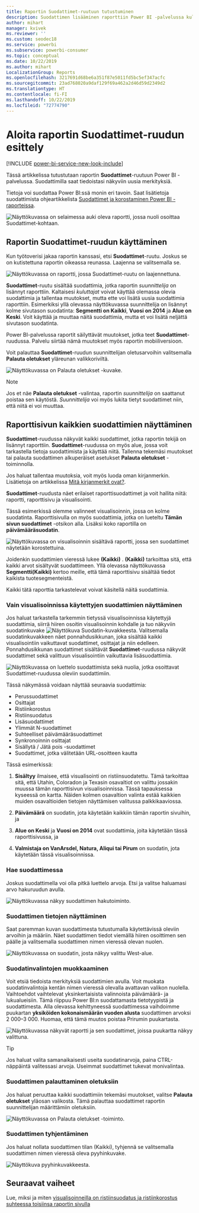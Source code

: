 ```yaml
---
title: Raportin Suodattimet-ruutuun tutustuminen
description: Suodattimen lisääminen raporttiin Power BI -palvelussa kuluttajille
author: mihart
manager: kvivek
ms.reviewer: ''
ms.custom: seodec18
ms.service: powerbi
ms.subservice: powerbi-consumer
ms.topic: conceptual
ms.date: 10/22/2019
ms.author: mihart
LocalizationGroup: Reports
ms.openlocfilehash: 3217691d68be6a351f87e5011fd5bc5ef347acfc
ms.sourcegitcommit: 23ad768020a9daf129f69a462a2d46d59d2349d2
ms.translationtype: HT
ms.contentlocale: fi-FI
ms.lasthandoff: 10/22/2019
ms.locfileid: "72774790"
---
```

# <a name="take-a-tour-of-the-report-filters-pane"></a>Aloita raportin Suodattimet-ruudun esittely

[!INCLUDE [power-bi-service-new-look-include](../includes/power-bi-service-new-look-include.md)]

Tässä artikkelissa tutustutaan raportin **Suodattimet**-ruutuun Power BI -palvelussa. Suodattimilla saat tiedoistasi näkyviin uusia merkityksiä.

Tietoja voi suodattaa Power BI:ssä monin eri tavoin. Saat lisätietoja suodattimista ohjeartikkelista [Suodattimet ja korostaminen Power BI -raporteissa](../power-bi-reports-filters-and-highlighting.md).

![Näyttökuvassa on selaimessa auki oleva raportti, jossa nuoli osoittaa Suodattimet-kohtaan.](media/end-user-report-filter/power-bi-report.png)

## <a name="working-with-the-report-filters-pane"></a>Raportin Suodattimet-ruudun käyttäminen

Kun työtoverisi jakaa raportin kanssasi, etsi **Suodattimet**-ruutu. Joskus se on kutistettuna raportin oikeassa reunassa. Laajenna se valitsemalla se.

![Näyttökuvassa on raportti, jossa Suodattimet-ruutu on laajennettuna.](media/end-user-report-filter/power-bi-expand-filter-pane.png)

**Suodattimet**-ruutu sisältää suodattimia, jotka raportin *suunnittelija* on lisännyt raporttiin. Kaltaisesi *kuluttajat* voivat käyttää olemassa olevia suodattimia ja tallentaa muutokset, mutta ette voi lisätä uusia suodattimia raporttiin. Esimerkiksi yllä olevassa näyttökuvassa suunnittelija on lisännyt kolme sivutason suodatinta: **Segmentti on Kaikki**, **Vuosi on 2014** ja **Alue on Keski**. Voit käyttää ja muuttaa näitä suodattimia, mutta et voi lisätä neljättä sivutason suodatinta.

Power BI-palvelussa raportit säilyttävät muutokset, jotka teet **Suodattimet**-ruudussa. Palvelu siirtää nämä muutokset myös raportin mobiiliversioon. 

Voit palauttaa **Suodattimet**-ruudun suunnittelijan oletusarvoihin valitsemalla **Palauta oletukset** yläreunan valikkoriviltä.

![Näyttökuvassa on Palauta oletukset -kuvake.](media/end-user-report-filter/power-bi-reset-icon.png) 

> [!NOTE]
> Jos et näe **Palauta oletukset** -valintaa, raportin *suunnittelija* on saattanut poistaa sen käytöstä. *Suunnittelija* voi myös lukita tietyt suodattimet niin, että niitä ei voi muuttaa.

## <a name="view-all-the-filters-for-a-report-page"></a>Raporttisivun kaikkien suodattimien näyttäminen

**Suodattimet**-ruudussa näkyvät kaikki suodattimet, jotka raportin tekijä on lisännyt raporttiin. **Suodattimet**-ruudussa on myös alue, jossa voit tarkastella tietoja suodattimista ja käyttää niitä. Tallenna tekemäsi muutokset tai palauta suodattimen alkuperäiset asetukset **Palauta oletukset** -toiminnolla.

Jos haluat tallentaa muutoksia, voit myös luoda oman kirjanmerkin. Lisätietoja on artikkelissa [Mitä kirjanmerkit ovat?](end-user-bookmarks.md).

**Suodattimet**-ruudusta näet erilaiset raporttisuodattimet ja voit hallita niitä: raportti, raporttisivu ja visualisointi.

Tässä esimerkissä olemme valinneet visualisoinnin, jossa on kolme suodatinta. Raporttisivulla on myös suodattimia, jotka on lueteltu **Tämän sivun suodattimet** -otsikon alla. Lisäksi koko raportilla on **päivämääräsuodatin**.

![Näyttökuvassa on visualisoinnin sisältävä raportti, jossa sen suodattimet näytetään korostettuina.](media/end-user-report-filter/power-bi-filters-pane.png)

Joidenkin suodattimien vieressä lukee **(Kaikki)** . **(Kaikki)** tarkoittaa sitä, että kaikki arvot sisältyvät suodattimeen. Yllä olevassa näyttökuvassa **Segmentti(Kaikki)** kertoo meille, että tämä raporttisivu sisältää tiedot kaikista tuotesegmenteistä. 

Kaikki tätä raporttia tarkastelevat voivat käsitellä näitä suodattimia.

### <a name="view-only-those-filters-applied-to-a-visual"></a>Vain visualisoinnissa käytettyjen suodattimien näyttäminen

Jos haluat tarkastella tarkemmin tietyssä visualisoinnissa käytettyjä suodattimia, siirrä hiiren osoitin visualisoinnin kohdalle ja tuo näkyviin suodatinkuvake ![Näyttökuva Suodatin-kuvakkeesta](media/end-user-report-filter/power-bi-filter-icon.png). Valitsemalla suodatinkuvakkeen näet ponnahdusikkunan, joka sisältää kaikki visualisointiin vaikuttavat suodattimet, osittajat ja niin edelleen. Ponnahdusikkunan suodattimet sisältävät **Suodattimet**-ruudussa näkyvät suodattimet sekä valittuun visualisointiin vaikuttavia lisäsuodattimia.

![Näyttökuvassa on luettelo suodattimista sekä nuolia, jotka osoittavat Suodattimet-ruudussa oleviin suodattimiin.](media/end-user-report-filter/power-bi-hover-filters.png)

Tässä näkymässä voidaan näyttää seuraavia suodattimia:

- Perussuodattimet
- Osittajat
- Ristiinkorostus
- Ristiinsuodatus
- Lisäsuodattimet
- Ylimmät N-suodattimet
- Suhteelliset päivämääräsuodattimet
- Synkronoinnin osittajat
- Sisällytä / Jätä pois -suodattimet
- Suodattimet, jotka välitetään URL-osoitteen kautta

Tässä esimerkissä:
1. **Sisältyy** ilmaisee, että visualisointi on ristiinsuodatettu. Tämä tarkoittaa sitä, että Utahin, Coloradon ja Texasin osavaltiot on valittu jossakin muussa tämän raporttisivun visualisoinnissa. Tässä tapauksessa kyseessä on kartta. Näiden kolmen osavaltion valinta estää kaikkien muiden osavaltioiden tietojen näyttämisen valitussa palkkikaaviossa.  

1. **Päivämäärä** on suodatin, jota käytetään kaikkiin tämän raportin sivuihin, ja

1. **Alue on Keski** ja **Vuosi on 2014** ovat suodattimia, joita käytetään tässä raporttisivussa, ja

4. **Valmistaja on VanArsdel, Natura, Aliqui tai Pirum** on suodatin, jota käytetään tässä visualisoinnissa.


### <a name="search-in-a-filter"></a>Hae suodattimessa

Joskus suodattimella voi olla pitkä luettelo arvoja. Etsi ja valitse haluamasi arvo hakuruudun avulla.

![Näyttökuvassa näkyy suodattimen hakutoiminto.](media/end-user-report-filter/power-bi-search.png)

### <a name="display-filter-details"></a>Suodattimen tietojen näyttäminen

Saat paremman kuvan suodattimesta tutustumalla käytettävissä oleviin arvoihin ja määriin.  Näet suodattimen tiedot viemällä hiiren osoittimen sen päälle ja valitsemalla suodattimen nimen vieressä olevan nuolen.
  
![Näyttökuvassa on suodatin, josta näkyy valittu West-alue.](media/end-user-report-filter/power-bi-filter-expand.png)

### <a name="change-filter-selections"></a>Suodatinvalintojen muokkaaminen

Voit etsiä tiedoista merkityksiä suodattimien avulla. Voit muokata suodatinvalintoja kentän nimen vieressä olevalla avattavan valikon nuolella.  Vaihtoehdot vaihtelevat yksinkertaisista valinnoista päivämäärä- ja lukualueisiin. Tämä riippuu Power BI:n suodattamasta tietotyypistä ja suodattimesta. Alla olevassa kehittyneessä suodattimessa vaihdoimme puukartan **yksiköiden kokonaismäärän vuoden alusta** suodattimen arvoksi 2 000–3 000. Huomaa, että tämä muutos poistaa Prirumin puukartasta.
  
![Näyttökuvassa näkyvät raportti ja sen suodattimet, joissa puukartta näkyy valittuna.](media/end-user-report-filter/power-bi-treemap-filters.png)

> [!TIP]
> Jos haluat valita samanaikaisesti useita suodatinarvoja, paina CTRL-näppäintä valitessasi arvoja. Useimmat suodattimet tukevat monivalintaa.

### <a name="reset-filter-to-default"></a>Suodattimen palauttaminen oletuksiin

Jos haluat peruuttaa kaikki suodattimiin tekemäsi muutokset, valitse **Palauta oletukset** yläosan valikosta.  Tämä palauttaa suodattimet raportin suunnittelijan määrittämiin oletuksiin.

![Näyttökuvassa on Palauta oletukset -toiminto.](media/end-user-report-filter/power-bi-reset-icon.png)

### <a name="clear-a-filter"></a>Suodattimen tyhjentäminen

Jos haluat nollata suodattimen tilan (Kaikki), tyhjennä se valitsemalla suodattimen nimen vieressä oleva pyyhinkuvake.

![Näyttökuva pyyhinkuvakkeesta.](media/end-user-report-filter/power-bi-eraser.png)
  
<!--  too much detail for consumers

## Types of filters: text field filters
### List mode
Ticking a checkbox either selects or deselects the value. The **All** checkbox can be used to toggle the state of all checkboxes on or off. The checkboxes represent all the available values for that field.  As you adjust the filter, the restatement updates to reflect your choices. 

![list mode filter](media/end-user-report-filter/power-bi-restatement-new.png)

Note how the restatement now says "is Mar, Apr or May".

### Advanced mode
Select **Advanced Filtering** to switch to advanced mode. Use the dropdown controls and text boxes to identify which fields to include. By choosing between **And** and **Or**, you can build complex filter expressions. Select the **Apply Filter** button when you've set the values you want.  

![advanced mode](media/end-user-report-filter/power-bi-advanced.png)

## Types of filters: numeric field filters
### List mode
If the values are finite, selecting the field name displays a list.  See **Text field filters** &gt; **List mode** above for help using checkboxes.   

### Advanced mode
If the values are infinite or represent a range, selecting the field name opens the advanced filter mode. Use the dropdown and text boxes to specify a range of values that you want to see. 

![advanced filter](media/end-user-report-filter/power-bi-dropdown-and-text.png)

By choosing between **And** and **Or**, you can build complex filter expressions. Select the **Apply Filter** button when you've set the values you want.

## Types of filters: date and time
### List mode
If the values are finite, selecting the field name displays a list.  See **Text field filters** &gt; **List mode** above for help using checkboxes.   

### Advanced mode
If the field values represent date or time, you can specify a start/end time when using Date/Time filters.  

![datetime filter](media/end-user-report-filter/pbi_date-time-filters.png)

-->

## <a name="next-steps"></a>Seuraavat vaiheet

Lue, miksi ja miten [visualisoinneilla on ristiinsuodatus ja ristiinkorostus suhteessa toisiinsa raportin sivulla](end-user-interactions.md)